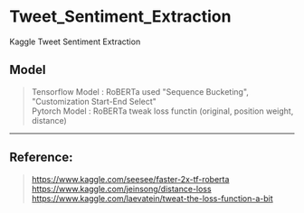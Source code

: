 # Tweet_Sentiment_Extraction
Kaggle Tweet Sentiment Extraction  

## Model
> Tensorflow Model : RoBERTa used "Sequence Bucketing", "Customization Start-End Select"  
> Pytorch Model : RoBERTa tweak loss functin (original, position weight, distance)  

---------------------------------------------------------------------------------------------------------
## Reference:  
> https://www.kaggle.com/seesee/faster-2x-tf-roberta  
> https://www.kaggle.com/jeinsong/distance-loss  
> https://www.kaggle.com/laevatein/tweat-the-loss-function-a-bit  
